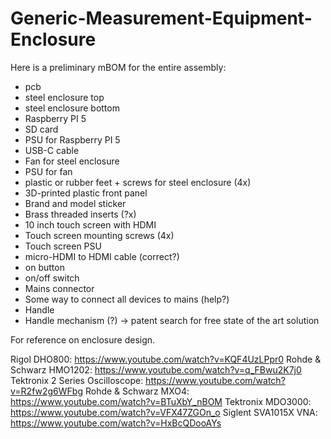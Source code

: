 # Generic-Measurement-Equipment-Enclosure
Here is a preliminary mBOM for the entire assembly:

- <measurement equipment> pcb
- steel enclosure top
- steel enclosure bottom
- Raspberry PI 5
- SD card
- PSU for Raspberry PI 5
- USB-C cable
- Fan for steel enclosure
- PSU for fan
- plastic or rubber feet + screws for steel enclosure (4x)
- 3D-printed plastic front panel
- Brand and model sticker
- Brass threaded inserts (?x)
- 10 inch touch screen with HDMI
- Touch screen mounting screws (4x)
- Touch screen PSU
- micro-HDMI to HDMI cable (correct?)
- on button
- on/off switch
- Mains connector
- Some way to connect all devices to mains (help?)
- Handle
- Handle mechanism (?) -> patent search for free state of the art solution


For reference on enclosure design.

Rigol DHO800: https://www.youtube.com/watch?v=KQF4UzLPpr0
Rohde & Schwarz HMO1202: https://www.youtube.com/watch?v=q_FBwu2K7j0
Tektronix 2 Series Oscilloscope: https://www.youtube.com/watch?v=R2fw2g6WFbg
Rohde & Schwarz MXO4: https://www.youtube.com/watch?v=BTuXbY_nBOM
Tektronix MDO3000: https://www.youtube.com/watch?v=VFX47ZGOn_o
Siglent SVA1015X VNA: https://www.youtube.com/watch?v=HxBcQDooAYs
